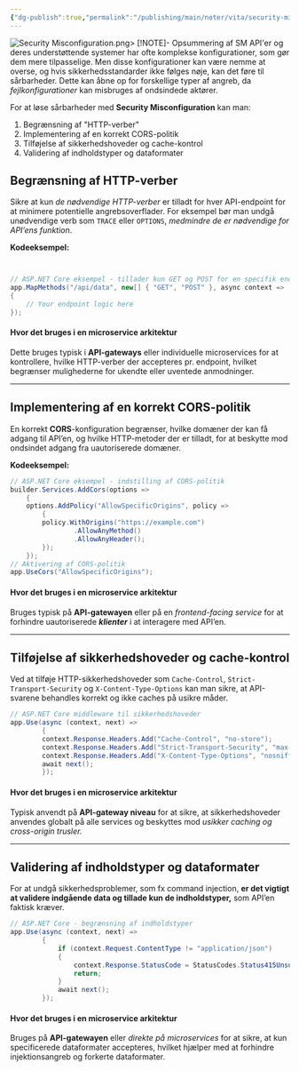 ```yaml
---
{"dg-publish":true,"permalink":"/publishing/main/noter/vita/security-misconfiguration/","created":"2024-11-11T08:56:46.569+01:00"}
---
```


![Security Misconfiguration.png](/img/user/Resource/98_Images/Security%20Misconfiguration.png)> [!NOTE]- Opsummering af SM
API'er og deres understøttende systemer har ofte komplekse konfigurationer, som gør dem mere tilpasselige. Men disse konfigurationer kan være nemme at overse, og hvis sikkerhedsstandarder ikke følges nøje, kan det føre til sårbarheder. Dette kan åbne op for forskellige typer af angreb, da *fejlkonfigurationer* kan misbruges af ondsindede aktører.

For at løse sårbarheder med **Security Misconfiguration** kan man:
1. Begrænsning af "HTTP-verber" 
2. Implementering af en korrekt CORS-politik
3. Tilføjelse af sikkerhedshoveder og cache-kontrol
4. Validering af indholdstyper og dataformater

## Begrænsning af HTTP-verber

Sikre at kun *de nødvendige HTTP-verber* er tilladt for hver API-endpoint for at minimere potentielle angrebsoverflader. For eksempel bør man undgå unødvendige verb som `TRACE` eller `OPTIONS`, *medmindre de er nødvendige for API’ens funktion*.

**Kodeeksempel:**

```csharp


// ASP.NET Core eksempel - tillader kun GET og POST for en specifik endpoint 
app.MapMethods("/api/data", new[] { "GET", "POST" }, async context => 
{    
	// Your endpoint logic here 
});
```
#### Hvor det bruges i en microservice arkitektur 
Dette bruges typisk i **API-gateways** eller individuelle microservices for at kontrollere, hvilke HTTP-verber der accepteres pr. endpoint, hvilket begrænser mulighederne for ukendte eller uventede anmodninger.

---

## Implementering af en korrekt CORS-politik

En korrekt **CORS**-konfiguration begrænser, hvilke domæner der kan få adgang til API’en, og hvilke HTTP-metoder der er tilladt, for at beskytte mod ondsindet adgang fra uautoriserede domæner.

**Kodeeksempel:**

```csharp
// ASP.NET Core eksempel - indstilling af CORS-politik 
builder.Services.AddCors(options => 
	{     
	options.AddPolicy("AllowSpecificOrigins", policy =>     
		{         
		policy.WithOrigins("https://example.com") 
		        .AllowAnyMethod()               
		        .AllowAnyHeader();     
		}); 
	});  
// Aktivering af CORS-politik 
app.UseCors("AllowSpecificOrigins");
```
#### Hvor det bruges i en microservice arkitektur
Bruges typisk på **API-gatewayen** eller på en *frontend-facing service* for at forhindre uautoriserede ***klienter*** i at interagere med API’en.

---

## Tilføjelse af sikkerhedshoveder og cache-kontrol

Ved at tilføje HTTP-sikkerhedshoveder som `Cache-Control`, `Strict-Transport-Security` og `X-Content-Type-Options` kan man sikre, at API-svarene behandles korrekt og ikke caches på usikre måder.

```csharp
// ASP.NET Core middleware til sikkerhedshoveder 
app.Use(async (context, next) => 
		{     
		context.Response.Headers.Add("Cache-Control", "no-store");  
		context.Response.Headers.Add("Strict-Transport-Security", "max-age=31536000; includeSubDomains");
		context.Response.Headers.Add("X-Content-Type-Options", "nosniff");
		await next(); 
		});
```
#### Hvor det bruges i en microservice arkitektur
Typisk anvendt på **API-gateway niveau** for at sikre, at sikkerhedshoveder anvendes globalt på alle services og beskyttes mod *usikker caching og cross-origin trusler.*

---

## Validering af indholdstyper og dataformater

For at undgå sikkerhedsproblemer, som fx command injection, **er det vigtigt at validere indgående data og tillade kun de indholdstyper,** som API’en faktisk kræver.

```csharp
// ASP.NET Core - begrænsning af indholdstyper 
app.Use(async (context, next) => 
		{     
			if (context.Request.ContentType != "application/json") 
		    {         
			    context.Response.StatusCode = StatusCodes.Status415UnsupportedMediaType;
			    return;     
		    }     
			await next(); 
		});
```

#### Hvor det bruges i en microservice arkitektur
Bruges på **API-gatewayen** eller *direkte på microservices* for at sikre, at kun specificerede dataformater accepteres, hvilket hjælper med at forhindre injektionsangreb og forkerte dataformater.